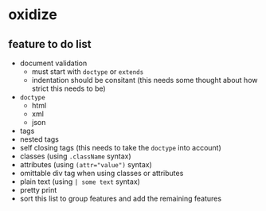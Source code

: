 # oxidize

## feature to do list

  - document validation
    - must start with ```doctype``` or ```extends```
    - indentation should be consitant (this needs some thought about how strict this needs to be)
  - ```doctype```
     - html
     - xml
     - json
  - tags
  - nested tags
  - self closing tags (this needs to take the ```doctype``` into account)
  - classes (using ```.className``` syntax)
  - attributes (using ```(attr="value")``` syntax)
  - omittable div tag when using classes or attributes
  - plain text (using ```| some text``` syntax)
  - pretty print
  - sort this list to group features and add the remaining features
